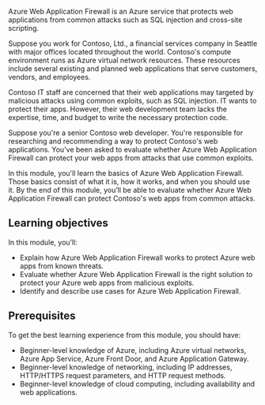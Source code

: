 Azure Web Application Firewall is an Azure service that protects web applications from common attacks such as SQL injection and cross-site scripting.

Suppose you work for Contoso, Ltd., a financial services company in Seattle with major offices located throughout the world. Contoso's compute environment runs as Azure virtual network resources. These resources include several existing and planned web applications that serve customers, vendors, and employees.

Contoso IT staff are concerned that their web applications may targeted by malicious attacks using common exploits, such as SQL injection. IT wants to protect their apps. However, their web development team lacks the expertise, time, and budget to write the necessary protection code.

Suppose you're a senior Contoso web developer. You're responsible for researching and recommending a way to protect Contoso's web applications. You've been asked to evaluate whether Azure Web Application Firewall can protect your web apps from attacks that use common exploits.

In this module, you'll learn the basics of Azure Web Application Firewall. Those basics consist of what it is, how it works, and when you should use it. By the end of this module, you’ll be able to evaluate whether Azure Web Application Firewall can protect Contoso's web apps from common attacks.

## Learning objectives

In this module, you’ll:

- Explain how Azure Web Application Firewall works to protect Azure web apps from known threats.
- Evaluate whether Azure Web Application Firewall is the right solution to protect your Azure web apps from malicious exploits.
- Identify and describe use cases for Azure Web Application Firewall.

## Prerequisites

To get the best learning experience from this module, you should have:

- Beginner-level knowledge of Azure, including Azure virtual networks, Azure App Service, Azure Front Door, and Azure Application Gateway.
- Beginner-level knowledge of networking, including IP addresses, HTTP/HTTPS request parameters, and HTTP request methods.
- Beginner-level knowledge of cloud computing, including availability and web applications.  